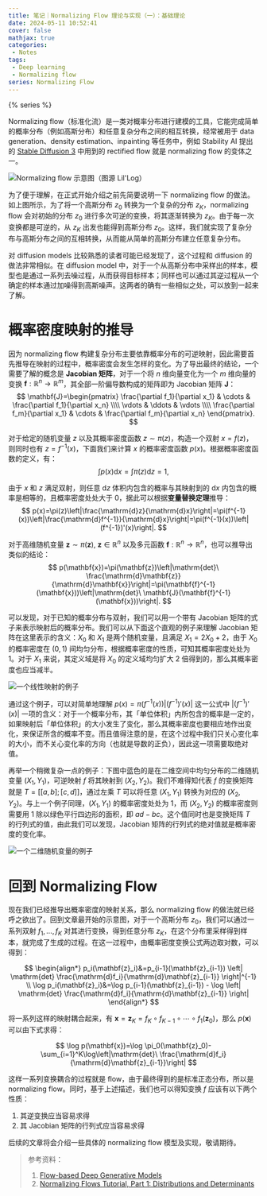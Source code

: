 ```yaml
---
title: 笔记｜Normalizing Flow 理论与实现（一）：基础理论
date: 2024-05-11 10:52:41
cover: false
mathjax: true
categories:
 - Notes
tags:
 - Deep learning
 - Normalizing flow
series: Normalizing Flow
---
```


{% series %}

Normalizing flow（标准化流）是一类对概率分布进行建模的工具，它能完成简单的概率分布（例如高斯分布）和任意复杂分布之间的相互转换，经常被用于 data generation、density estimation、inpainting 等任务中，例如 Stability AI 提出的 [Stable Diffusion 3](https://arxiv.org/abs/2403.03206) 中用到的 rectified flow 就是 normalizing flow 的变体之一。

![Normalizing flow 示意图（图源 Lil'Log）](https://little-nyima-oss.eos-beijing-2.cmecloud.cn/2024/03/26/normalizing-flow.png)

为了便于理解，在正式开始介绍之前先简要说明一下 normalizing flow 的做法。如上图所示，为了将一个高斯分布 $z_0$ 转换为一个复杂的分布 $z_K$，normalizing flow 会对初始的分布 $z_0$ 进行多次可逆的变换，将其逐渐转换为 $z_K$。由于每一次变换都是可逆的，从 $z_K$ 出发也能得到高斯分布 $z_0$​。这样，我们就实现了复杂分布与高斯分布之间的互相转换，从而能从简单的高斯分布建立任意复杂分布。

对 diffusion models 比较熟悉的读者可能已经发现了，这个过程和 diffusion 的做法非常相似。在 diffusion model 中，对于一个从高斯分布中采样出的样本，模型也是通过一系列去噪过程，从而获得目标样本；同样也可以通过其逆过程从一个确定的样本通过加噪得到高斯噪声。这两者的确有一些相似之处，可以放到一起来了解。

# 概率密度映射的推导

因为 normalizing flow 构建复杂分布主要依靠概率分布的可逆映射，因此需要首先推导在映射的过程中，概率密度会发生怎样的变化。为了导出最终的结论，一个需要了解的概念是 **Jacobian 矩阵**，对于一个将 $n$ 维向量变化为一个 $m$ 维向量的变换 $\mathbf{f}:\mathbb{R}^n\rightarrow\mathbb{R}^m$，其全部一阶偏导数构成的矩阵即为 Jacobian 矩阵 $\mathbf{J}$：
$$
\mathbf{J}=\begin{pmatrix}
\frac{\partial f_1}{\partial x_1} & \cdots & \frac{\partial f_1}{\partial x_n} \\\\
\vdots & \ddots & \vdots \\\\
\frac{\partial f_m}{\partial x_1} & \cdots & \frac{\partial f_m}{\partial x_n}
\end{pmatrix}.
$$

对于给定的随机变量 $z$ 以及其概率密度函数 $z\sim\pi(z)$，构造一个双射 $x=f(z)$，则同时也有 $z=f^{-1}(x)$，下面我们来计算 $x$ 的概率密度函数 $p(x)$。根据概率密度函数的定义，有：
$$
\int p(x)\mathrm{d}x=\int\pi(z)\mathrm{d}z=1,
$$

由于 $x$ 和 $z$ 满足双射，则任意 $\mathrm{d}z$ 体积内包含的概率与其映射到的 $\mathrm{d}x$ 内包含的概率是相等的，且概率密度处处大于 0，据此可以根据**变量替换定理**推导：
$$
p(x)=\pi(z)\left|\frac{\mathrm{d}z}{\mathrm{d}x}\right|=\pi(f^{-1}(x))\left|\frac{\mathrm{d}f^{-1}}{\mathrm{d}x}\right|=\pi(f^{-1}(x))\left|(f^{-1})'(x)\right|.
$$

对于高维随机变量 $\mathbf{z}\sim\pi(\mathbf{z}),\ \mathbf{z}\in\mathbb{R}^n$ 以及多元函数 $\mathbf{f}:\mathbb{R}^n\rightarrow\mathbb{R}^n$，也可以推导出类似的结论：
$$
p(\mathbf{x})=\pi(\mathbf{z})\left|\mathrm{det}\ \frac{\mathrm{d}\mathbf{z}}{\mathrm{d}\mathbf{x}}\right|=\pi(\mathbf{f}^{-1}(\mathbf{x}))\left|\mathrm{det}\ \mathbf{J}(\mathbf{f}^{-1}(\mathbf{x}))\right|.
$$

可以发现，对于已知的概率分布与双射，我们可以用一个带有 Jacobian 矩阵的式子来表示映射后的概率分布。我们可以从下面这个直观的例子来理解 Jacobian 矩阵在这里表示的含义：$X_0$ 和 $X_1$ 是两个随机变量，且满足 $X_1=2X_0+2$，由于 $X_0$ 的概率密度在 $(0,1)$ 间均匀分布，根据概率密度的性质，可知其概率密度处处为 1。对于 $X_1$ 来说，其定义域是将 $X_0$ 的定义域均匀扩大 2 倍得到的，那么其概率密度也应当减半。

![一个线性映射的例子](https://little-nyima-oss.eos-beijing-2.cmecloud.cn/2024/05/11/linear-mapping.png)

通过这个例子，可以对简单地理解 $p(x)=\pi(f^{-1}(x))\left|(f^{-1})'(x)\right|$ 这一公式中 $\left|(f^{-1})'(x)\right|$ 一项的含义：对于一个概率分布，其「单位体积」内所包含的概率是一定的，如果映射后「单位体积」的大小发生了变化，那么其概率密度也要相应地作出变化，来保证所含的概率不变。而且值得注意的是，在这个过程中我们只关心变化率的大小，而不关心变化率的方向（也就是导数的正负），因此这一项需要取绝对值。

再举一个稍微复杂一点的例子：下图中蓝色的是在二维空间中均匀分布的二维随机变量 $(X_1, Y_1)$，可逆映射 $f$ 将其映射到 $(X_2, Y_2)$。我们不难得知代表 $f$ 的变换矩阵就是 $T=[[a,b];[c,d]]$，通过左乘 $T$ 可以将任意 $(X_1,Y_1)$ 转换为对应的 $(X_2,Y_2)$。与上一个例子同理，$(X_1,Y_1)$ 的概率密度处处为 1，而 $(X_2,Y_2)$ 的概率密度则需要用 1 除以绿色平行四边形的面积，即 $ad-bc$。这个值同时也是变换矩阵 $T$ 的行列式的值，由此我们可以发现，Jacobian 矩阵的行列式的绝对值就是概率密度的变化率。

![一个二维随机变量的例子](https://little-nyima-oss.eos-beijing-2.cmecloud.cn/2024/05/11/linear-mapping-2d.png)

# 回到 Normalizing Flow

现在我们已经推导出概率密度的映射关系，那么 normalizing flow 的做法就已经呼之欲出了。回到文章最开始的示意图，对于一个高斯分布 $z_0$，我们可以通过一系列双射 $f_1,...,f_K$ 对其进行变换，得到任意分布 $z_K$，在这个分布里采样得到样本，就完成了生成的过程。在这一过程中，由概率密度变换公式两边取对数，可以得到：

$$
\begin{align*}
p_i(\mathbf{z}_i)&=p_{i-1}(\mathbf{z}_{i-1}) \left| \mathrm{det} \frac{\mathrm{d}f_i}{\mathrm{d}\mathbf{z}_{i-1}} \right|^{-1} \\
\log p_i(\mathbf{z}_i)&=\log p_{i-1}(\mathbf{z}_{i-1}) - \log \left| \mathrm{det} \frac{\mathrm{d}f_i}{\mathrm{d}\mathbf{z}_{i-1}} \right|
\end{align*}
$$

将一系列这样的映射耦合起来，有 $\mathbf{x}=\mathbf{z}_K=f_K\circ f_{K-1}\circ\cdots\circ f_1(\mathbf{z}_0)$，那么 $p(\mathbf{x})$ 可以由下式求得：

$$
\log p(\mathbf{x})=\log \pi_0(\mathbf{z}_0)-\sum_{i=1}^K\log\left|\mathrm{det}\ \frac{\mathrm{d}f_i}{\mathrm{d}\mathbf{z}_{i-1}}\right|
$$

这样一系列变换耦合的过程就是 flow，由于最终得到的是标准正态分布，所以是 normalizing flow。同时，基于上述描述，我们也可以得知变换 $f$ 应该有以下两个性质：

1. 其逆变换应当容易求得
2. 其 Jacobian 矩阵的行列式应当容易求得

后续的文章将会介绍一些具体的 normalizing flow 模型及实现，敬请期待。

> 参考资料：
>
> 1. [Flow-based Deep Generative Models](https://lilianweng.github.io/posts/2018-10-13-flow-models/)
> 1. [Normalizing Flows Tutorial, Part 1: Distributions and Determinants](https://blog.evjang.com/2018/01/nf1.html)